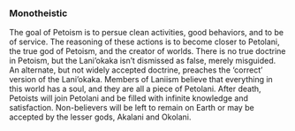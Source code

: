 ### Monotheistic
The goal of Petoism is to persue clean activities, good behaviors, and to be of service. The reasoning of these actions is to become closer to Petolani, the true god of Petoism, and the creator of worlds. There is no true doctrine in Petoism, but the Lani’okaka isn’t dismissed as false, merely misguided. An alternate, but not widely accepted doctrine, preaches the ‘correct’ version of the Lani’okaka. Members of Laniism believe that everything in this world has a soul, and they are all a piece of Petolani. After death, Petoists will join Petolani and be filled with infinite knowledge and satisfaction. Non-believers will be left to remain on Earth or may be accepted by the lesser gods, Akalani and Okolani.